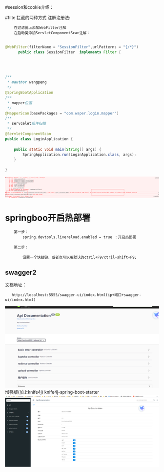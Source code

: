 #session和cookie介绍：

#filte 拦截的两种方式
注解注册法:
 ```
     在过滤器上添加WebFilter注解
     在启动类添加ServletComponentScan注解：
      

```

```java
@WebFilter(filterName = "SessionFilter",urlPatterns = "{/*}")
      public class SessionFilter  implements Filter {
```

```java



/**
 * @author wangpeng
 */
@SpringBootApplication
/**
 * mapper位置
 */
@MapperScan(basePackages = "com.waper.login.mapper")
/**
 * servcelet组件扫描
 */
@ServletComponentScan
public class LoginApplication {

    public static void main(String[] args) {
        SpringApplication.run(LoginApplication.class, args);
    }

}

```


![11](https://github.com/waper97/picture/blob/main/Image_for_documentation/%E8%B7%A8%E5%9F%9F.png)

# springboo开启热部署  
        第一步：
            spring.devtools.livereload.enabled = true ：开启热部署
            
        第二步：
        
            设置一个快捷键，或者也可以用默认的ctril+F9/ctril+shift+F9;
            
## swagger2
 文档地址：
```
   http://localhost:5555/swagger-ui/index.html(ip+端口+swagger-ui/index.html)
```
![sss](https://raw.githubusercontent.com/waper97/picture/main/Image_for_documentation/swagger2_original.png)
 增强版(加上knife4j)
 knife4j-spring-boot-starter
![人脸识别仪](https://raw.githubusercontent.com/waper97/picture/main/swagger2forKni4h.png)